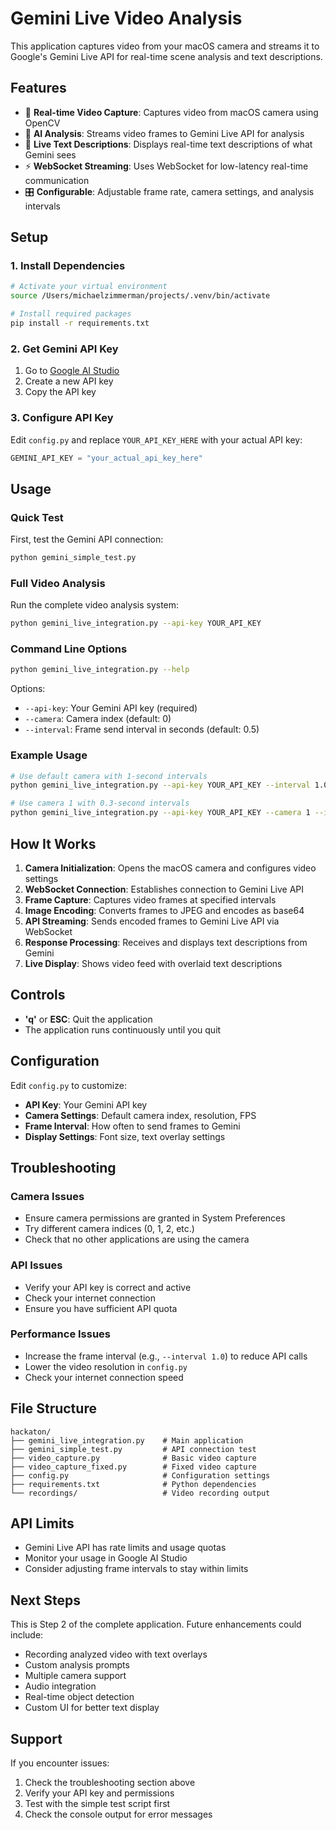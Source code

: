 # Gemini Live Video Analysis

This application captures video from your macOS camera and streams it to Google's Gemini Live API for real-time scene analysis and text descriptions.

## Features

- 🎥 **Real-time Video Capture**: Captures video from macOS camera using OpenCV
- 🤖 **AI Analysis**: Streams video frames to Gemini Live API for analysis
- 📝 **Live Text Descriptions**: Displays real-time text descriptions of what Gemini sees
- ⚡ **WebSocket Streaming**: Uses WebSocket for low-latency real-time communication
- 🎛️ **Configurable**: Adjustable frame rate, camera settings, and analysis intervals

## Setup

### 1. Install Dependencies

```bash
# Activate your virtual environment
source /Users/michaelzimmerman/projects/.venv/bin/activate

# Install required packages
pip install -r requirements.txt
```

### 2. Get Gemini API Key

1. Go to [Google AI Studio](https://aistudio.google.com/app/apikey)
2. Create a new API key
3. Copy the API key

### 3. Configure API Key

Edit `config.py` and replace `YOUR_API_KEY_HERE` with your actual API key:

```python
GEMINI_API_KEY = "your_actual_api_key_here"
```

## Usage

### Quick Test

First, test the Gemini API connection:

```bash
python gemini_simple_test.py
```

### Full Video Analysis

Run the complete video analysis system:

```bash
python gemini_live_integration.py --api-key YOUR_API_KEY
```

### Command Line Options

```bash
python gemini_live_integration.py --help
```

Options:
- `--api-key`: Your Gemini API key (required)
- `--camera`: Camera index (default: 0)
- `--interval`: Frame send interval in seconds (default: 0.5)

### Example Usage

```bash
# Use default camera with 1-second intervals
python gemini_live_integration.py --api-key YOUR_API_KEY --interval 1.0

# Use camera 1 with 0.3-second intervals
python gemini_live_integration.py --api-key YOUR_API_KEY --camera 1 --interval 0.3
```

## How It Works

1. **Camera Initialization**: Opens the macOS camera and configures video settings
2. **WebSocket Connection**: Establishes connection to Gemini Live API
3. **Frame Capture**: Captures video frames at specified intervals
4. **Image Encoding**: Converts frames to JPEG and encodes as base64
5. **API Streaming**: Sends encoded frames to Gemini Live API via WebSocket
6. **Response Processing**: Receives and displays text descriptions from Gemini
7. **Live Display**: Shows video feed with overlaid text descriptions

## Controls

- **'q'** or **ESC**: Quit the application
- The application runs continuously until you quit

## Configuration

Edit `config.py` to customize:

- **API Key**: Your Gemini API key
- **Camera Settings**: Default camera index, resolution, FPS
- **Frame Interval**: How often to send frames to Gemini
- **Display Settings**: Font size, text overlay settings

## Troubleshooting

### Camera Issues
- Ensure camera permissions are granted in System Preferences
- Try different camera indices (0, 1, 2, etc.)
- Check that no other applications are using the camera

### API Issues
- Verify your API key is correct and active
- Check your internet connection
- Ensure you have sufficient API quota

### Performance Issues
- Increase the frame interval (e.g., `--interval 1.0`) to reduce API calls
- Lower the video resolution in `config.py`
- Check your internet connection speed

## File Structure

```
hackaton/
├── gemini_live_integration.py    # Main application
├── gemini_simple_test.py         # API connection test
├── video_capture.py              # Basic video capture
├── video_capture_fixed.py        # Fixed video capture
├── config.py                     # Configuration settings
├── requirements.txt              # Python dependencies
└── recordings/                   # Video recording output
```

## API Limits

- Gemini Live API has rate limits and usage quotas
- Monitor your usage in Google AI Studio
- Consider adjusting frame intervals to stay within limits

## Next Steps

This is Step 2 of the complete application. Future enhancements could include:

- Recording analyzed video with text overlays
- Custom analysis prompts
- Multiple camera support
- Audio integration
- Real-time object detection
- Custom UI for better text display

## Support

If you encounter issues:

1. Check the troubleshooting section above
2. Verify your API key and permissions
3. Test with the simple test script first
4. Check the console output for error messages

